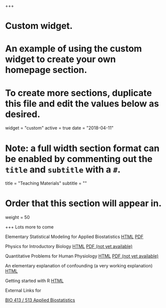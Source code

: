 +++
# Custom widget.
# An example of using the custom widget to create your own homepage section.
# To create more sections, duplicate this file and edit the values below as desired.
widget = "custom"
active = true
date = "2018-04-11"

# Note: a full width section format can be enabled by commenting out the `title` and `subtitle` with a `#`.
title = "Teaching Materials"
subtitle = ""

# Order that this section will appear in.
weight = 50

+++
Lots more to come

Elementary Statistical Modeling for Applied Biostatistics
<a class="btn" href="/files/applied-biostatistics_bookdown/_book/index.html">HTML</a>
<a class="btn" href="/files/applied-biostatistics_bookdown/_book/Walker-elementary-statistical-modeling-draft.pdf">PDF</a>

Physics for Introductory Biology
<a class="btn" href="/files/physics_for_biologists/_book/index.html">HTML</a>
<a class="btn" href="/files/physics_for_biologists/_book/physics.pdf">PDF (not yet available)</a>

Quantitative Problems for Human Physiology
<a class="btn" href="/files/quant-physiology/_book/index.html">HTML</a>
<a class="btn" href="/files/quant-physiology/_book/index.pdf">PDF (not yet available)</a>

An elementary explanation of confounding (a very working explanation)
<a class="btn" href="/files/math/confounding.html">HTML</a>

Getting started with R
<a class="btn" href="/files/lab/Getting_started_with_R.html">HTML</a>

External Links for

[BIO 413 / 513 Applied Biostatistics](/categories/statistics-links/)
